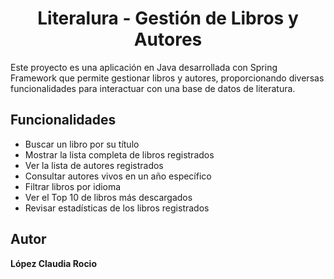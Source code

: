 <h1 align="center">Literalura - Gestión de Libros y Autores</h1>
Este proyecto es una aplicación en Java desarrollada con Spring Framework que permite gestionar libros y autores, proporcionando diversas funcionalidades para interactuar con una base de datos de literatura.

## Funcionalidades

- Buscar un libro por su título
- Mostrar la lista completa de libros registrados
- Ver la lista de autores registrados
- Consultar autores vivos en un año específico
- Filtrar libros por idioma
- Ver el Top 10 de libros más descargados
- Revisar estadísticas de los libros registrados
 ## Autor

**López Claudia Rocio** 

